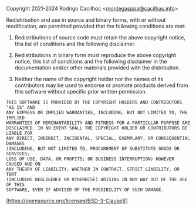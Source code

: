 [montegasppa@cacilhas.info]: mailto:montegasppa@cacilhas.info
[https://opensource.org/licenses/BSD-3-Clause]: https://opensource.org/licenses/BSD-3-Clause

Copyright 2021-2024 Rodrigo Cacilhας <[montegasppa@cacilhas.info][]>

Redistribution and use in source and binary forms, with or without modification,
are permitted provided that the following conditions are met:

1. Redistributions of source code must retain the above copyright notice, this
   list of conditions and the following disclaimer.

1. Redistributions in binary form must reproduce the above copyright notice,
   this list of conditions and the following disclaimer in the documentation
   and/or other materials provided with the distribution.

1. Neither the name of the copyright holder nor the names of its contributors
   may be used to endorse or promote products derived from this software without
   specific prior written permission.

```
THIS SOFTWARE IS PROVIDED BY THE COPYRIGHT HOLDERS AND CONTRIBUTORS "AS IS" AND
ANY EXPRESS OR IMPLIED WARRANTIES, INCLUDING, BUT NOT LIMITED TO, THE IMPLIED
WARRANTIES OF MERCHANTABILITY AND FITNESS FOR A PARTICULAR PURPOSE ARE
DISCLAIMED. IN NO EVENT SHALL THE COPYRIGHT HOLDER OR CONTRIBUTORS BE LIABLE FOR
ANY DIRECT, INDIRECT, INCIDENTAL, SPECIAL, EXEMPLARY, OR CONSEQUENTIAL DAMAGES
(INCLUDING, BUT NOT LIMITED TO, PROCUREMENT OF SUBSTITUTE GOODS OR SERVICES;
LOSS OF USE, DATA, OR PROFITS; OR BUSINESS INTERRUPTION) HOWEVER CAUSED AND ON
ANY THEORY OF LIABILITY, WHETHER IN CONTRACT, STRICT LIABILITY, OR TORT
(INCLUDING NEGLIGENCE OR OTHERWISE) ARISING IN ANY WAY OUT OF THE USE OF THIS
SOFTWARE, EVEN IF ADVISED OF THE POSSIBILITY OF SUCH DAMAGE.
```

[https://opensource.org/licenses/BSD-3-Clause][]
